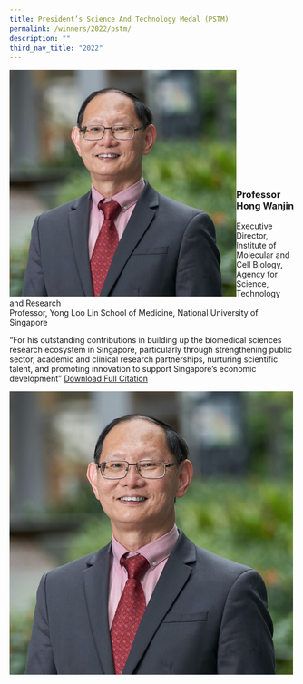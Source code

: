 ```yaml
---
title: President’s Science And Technology Medal (PSTM)
permalink: /winners/2022/pstm/
description: ""
third_nav_title: "2022"
---
```

<img src="images/Winners/2022/pstm-prof-hong-wanjin.jpg" alt="Prof Hong Wanjin" style="width:400px" align="left"/><br/><br/><br/><br/><br/><br/><br/><br/><br/><br/><br/>

### **Professor Hong Wanjin**
Executive Director, Institute of Molecular and Cell Biology, Agency for Science, Technology and Research  
Professor, Yong Loo Lin School of Medicine, National University of Singapore  

“For his outstanding contributions in building up the biomedical sciences research ecosystem in Singapore, particularly through strengthening public sector, academic and clinical research partnerships, nurturing scientific talent, and promoting innovation to support Singapore’s economic development”
[Download Full Citation](/files/Winners/2022/2022-pstm-Professor%20Hong%20Wanjin.pdf)

![Professor Hong Wanjin](/images/Winners/2022/pstm-prof-hong-wanjin.jpg)